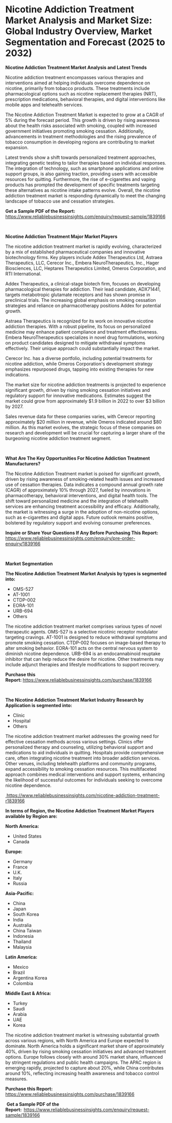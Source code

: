 <p><h1>Nicotine Addiction Treatment Market Analysis and Market Size: Global Industry Overview, Market Segmentation and Forecast (2025 to 2032)</h1></p><p><strong>Nicotine Addiction Treatment Market Analysis and Latest Trends</strong></p>
<p><p>Nicotine addiction treatment encompasses various therapies and interventions aimed at helping individuals overcome dependence on nicotine, primarily from tobacco products. These treatments include pharmacological options such as nicotine replacement therapies (NRT), prescription medications, behavioral therapies, and digital interventions like mobile apps and telehealth services.</p><p>The Nicotine Addiction Treatment Market is expected to grow at a CAGR of 5% during the forecast period. This growth is driven by rising awareness about the health risks associated with smoking, coupled with increased government initiatives promoting smoking cessation. Additionally, advancements in treatment methodologies and the rising prevalence of tobacco consumption in developing regions are contributing to market expansion.</p><p>Latest trends show a shift towards personalized treatment approaches, integrating genetic testing to tailor therapies based on individual responses. The integration of technology, such as smartphone applications and online support groups, is also gaining traction, providing users with accessible resources for quitting. Furthermore, the rise of e-cigarettes and vaping products has prompted the development of specific treatments targeting these alternatives as nicotine intake patterns evolve. Overall, the nicotine addiction treatment market is responding dynamically to meet the changing landscape of tobacco use and cessation strategies.</p></p>
<p><strong>Get a Sample PDF of the Report:&nbsp;</strong> <a href="https://www.reliablebusinessinsights.com/enquiry/request-sample/1839166?utm_campaign=2302&utm_medium=2&utm_source=Github&utm_content=ia&utm_term=13042025&utm_id=nicotine-addiction-treatment">https://www.reliablebusinessinsights.com/enquiry/request-sample/1839166</a></p>
<p>&nbsp;</p>
<p><strong>Nicotine Addiction Treatment Major Market Players</strong></p>
<p><p>The nicotine addiction treatment market is rapidly evolving, characterized by a mix of established pharmaceutical companies and innovative biotechnology firms. Key players include Addex Therapeutics Ltd, Astraea Therapeutics, LLC, Cerecor Inc., Embera NeuroTherapeutics, Inc., Hager Biosciences, LLC, Heptares Therapeutics Limited, Omeros Corporation, and RTI International.</p><p>Addex Therapeutics, a clinical-stage biotech firm, focuses on developing pharmacological therapies for addiction. Their lead candidate, ADX71441, targets metabotropic glutamate receptors and has shown promise in preclinical trials. The increasing global emphasis on smoking cessation strategies and reliance on pharmacotherapy positions Addex for potential growth.</p><p>Astraea Therapeutics is recognized for its work on innovative nicotine addiction therapies. With a robust pipeline, its focus on personalized medicine may enhance patient compliance and treatment effectiveness. Embera NeuroTherapeutics specializes in novel drug formulations, working on product candidates designed to mitigate withdrawal symptoms effectively. Their unique approach could substantially impact the market.</p><p>Cerecor Inc. has a diverse portfolio, including potential treatments for nicotine addiction, while Omeros Corporation's development strategy emphasizes repurposed drugs, tapping into existing therapies for new indications.</p><p>The market size for nicotine addiction treatments is projected to experience significant growth, driven by rising smoking cessation initiatives and regulatory support for innovative medications. Estimates suggest the market could grow from approximately $1.9 billion in 2022 to over $3 billion by 2027.</p><p>Sales revenue data for these companies varies, with Cerecor reporting approximately $20 million in revenue, while Omeros indicated around $80 million. As this market evolves, the strategic focus of these companies on research and development will be crucial for capturing a larger share of the burgeoning nicotine addiction treatment segment.</p></p>
<p>&nbsp;</p>
<p><strong>What Are The Key Opportunities For Nicotine Addiction Treatment Manufacturers?</strong></p>
<p><p>The Nicotine Addiction Treatment market is poised for significant growth, driven by rising awareness of smoking-related health issues and increased use of cessation therapies. Data indicates a compound annual growth rate (CAGR) of approximately 10% through 2027, fueled by innovations in pharmacotherapy, behavioral interventions, and digital health tools. The shift toward personalized medicine and the integration of telehealth services are enhancing treatment accessibility and efficacy. Additionally, the market is witnessing a surge in the adoption of non-nicotine options, such as e-cigarettes and digital apps. Future outlook remains positive, bolstered by regulatory support and evolving consumer preferences.</p></p>
<p><strong>Inquire or Share Your Questions If Any Before Purchasing This Report:</strong> <a href="https://www.reliablebusinessinsights.com/enquiry/pre-order-enquiry/1839166?utm_campaign=2302&utm_medium=2&utm_source=Github&utm_content=ia&utm_term=13042025&utm_id=nicotine-addiction-treatment">https://www.reliablebusinessinsights.com/enquiry/pre-order-enquiry/1839166</a></p>
<p>&nbsp;</p>
<p><strong>Market Segmentation</strong></p>
<p><strong>The Nicotine Addiction Treatment Market Analysis by types is segmented into:</strong></p>
<p><ul><li>OMS-527</li><li>AT-1001</li><li>CTDP-002</li><li>EORA-101</li><li>URB-694</li><li>Others</li></ul></p>
<p><p>The nicotine addiction treatment market comprises various types of novel therapeutic agents. OMS-527 is a selective nicotinic receptor modulator targeting cravings. AT-1001 is designed to reduce withdrawal symptoms and promote smoking cessation. CTDP-002 focuses on image-based therapy to alter smoking behavior. EORA-101 acts on the central nervous system to diminish nicotine dependence. URB-694 is an endocannabinoid reuptake inhibitor that can help reduce the desire for nicotine. Other treatments may include adjunct therapies and lifestyle modifications to support recovery.</p></p>
<p><strong>Purchase this Report:&nbsp;</strong><a href="https://www.reliablebusinessinsights.com/purchase/1839166?utm_campaign=2302&utm_medium=2&utm_source=Github&utm_content=ia&utm_term=13042025&utm_id=nicotine-addiction-treatment">https://www.reliablebusinessinsights.com/purchase/1839166</a></p>
<p>&nbsp;</p>
<p><strong>The Nicotine Addiction Treatment Market Industry Research by Application is segmented into:</strong></p>
<p><ul><li>Clinic</li><li>Hospital</li><li>Others</li></ul></p>
<p><p>The nicotine addiction treatment market addresses the growing need for effective cessation methods across various settings. Clinics offer personalized therapy and counseling, utilizing behavioral support and medications to aid individuals in quitting. Hospitals provide comprehensive care, often integrating nicotine treatment into broader addiction services. Other venues, including telehealth platforms and community programs, expand accessibility to smoking cessation resources. This multifaceted approach combines medical interventions and support systems, enhancing the likelihood of successful outcomes for individuals seeking to overcome nicotine dependence.</p></p>
<p><a href="https://www.reliablebusinessinsights.com/nicotine-addiction-treatment-r1839166?utm_campaign=2302&utm_medium=2&utm_source=Github&utm_content=ia&utm_term=13042025&utm_id=nicotine-addiction-treatment">&nbsp;https://www.reliablebusinessinsights.com/nicotine-addiction-treatment-r1839166</a></p>
<p><strong>In terms of Region, the Nicotine Addiction Treatment Market Players available by Region are:</strong></p>
<p>
    <p> <strong> North America: </strong>
        <ul>
            <li>United States</li>
            <li>Canada</li>
        </ul>
        </p> 
    <p> <strong> Europe: </strong>
        <ul>
            <li>Germany</li>
            <li>France</li>
            <li>U.K.</li>
            <li>Italy</li>
            <li>Russia</li>
        </ul>
        </p> 
    <p> <strong> Asia-Pacific: </strong>
        <ul>
            <li>China</li>
            <li>Japan</li>
            <li>South Korea</li>
            <li>India</li>
            <li>Australia</li>
            <li>China Taiwan</li>
            <li>Indonesia</li>
            <li>Thailand</li>
            <li>Malaysia</li>
        </ul>
        </p> 
    <p> <strong> Latin America: </strong>
        <ul>
            <li>Mexico</li>
            <li>Brazil</li>
            <li>Argentina Korea</li>
            <li>Colombia</li>
        </ul>
        </p> 
    <p> <strong> Middle East & Africa: </strong>
        <ul>
            <li>Turkey</li>
            <li>Saudi</li>
            <li>Arabia</li>
            <li>UAE</li>
            <li>Korea</li>
        </ul>
    </p>
    </p>
<p><p>The nicotine addiction treatment market is witnessing substantial growth across various regions, with North America and Europe expected to dominate. North America holds a significant market share of approximately 40%, driven by rising smoking cessation initiatives and advanced treatment options. Europe follows closely with around 30% market share, influenced by stringent regulations and public health campaigns. The APAC region is emerging rapidly, projected to capture about 20%, while China contributes around 10%, reflecting increasing health awareness and tobacco control measures.</p></p>
<p><strong>Purchase this Report: </strong><a href="https://www.reliablebusinessinsights.com/purchase/1839166?utm_campaign=2302&utm_medium=2&utm_source=Github&utm_content=ia&utm_term=13042025&utm_id=nicotine-addiction-treatment">https://www.reliablebusinessinsights.com/purchase/1839166</a></p>
<p>&nbsp;<strong>Get a Sample PDF of the Report:&nbsp;&nbsp;</strong><a href="https://www.reliablebusinessinsights.com/enquiry/request-sample/1839166?utm_campaign=2302&utm_medium=2&utm_source=Github&utm_content=ia&utm_term=13042025&utm_id=nicotine-addiction-treatment">https://www.reliablebusinessinsights.com/enquiry/request-sample/1839166</a></p>
<p><strong></strong></p>
<p><p></p><p></p><p></p></p>